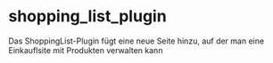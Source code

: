 # shopping_list_plugin

Das ShoppingList-Plugin fügt eine neue Seite hinzu, auf der man eine Einkauflsite mit Produkten verwalten kann

